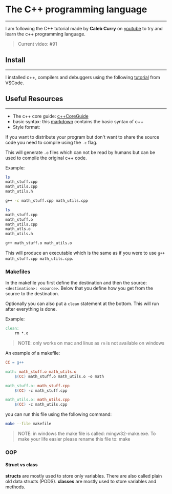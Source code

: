 # The C++ programming language
* * *

I am following the C++ tutorial made by **Caleb Curry** on [youtube](https://www.youtube.com/playlist?list=PL_c9BZzLwBRJVJsIfe97ey45V4LP_HXiG) to try and learn the c++ programming language.

> Current video: #91


## Install
* * *

I installed c++, compilers and debuggers using the following [tutorial](https://code.visualstudio.com/docs/languages/cpp) from VSCode.

## Useful Resources
* * *

* The c++ core guide: [c++CoreGuide](https://isocpp.github.io/CppCoreGuidelines/CppCoreGuidelines)
* basic syntax: this [markdown](basics/basic_syntax.md) contains the basic syntax of c++
* Style format: 

If you want to distribute your program but don't want to share the source code you need to compile using the `-c` flag.

This will generate `.o` files which can not be read by humans but can be used to compile the original c++ code.

Example:
```bash
ls
math_stuff.cpp
math_utils.cpp
math_utils.h

g++ -c math_stuff.cpp math_utils.cpp

ls
math_stuff.cpp
math_stuff.o
math_utils.cpp
math_utls.o
math_utils.h

g++ math_stuff.o math_utils.o
```

This will produce an executable which is the same as if you were to use `g++ math_stuff.cpp math_utils.cpp`.

### Makefiles

In the makefile you first define the destination and then the source: `<destination>: <source>`. Below that you define how you get from the source to the destination.

Optionally you can also put a `clean` statement at the bottom.
This will run after everything is done.

Example:
```makefile
clean:
    rm *.o
```
> NOTE: only works on mac and linux as `rm` is not available on windows

An example of a makefile:

```makefile
CC = g++

math: math_stuff.o math_utils.o
	$(CC) math_stuff.o math_utils.o -o math

math_stuff.o: math_stuff.cpp
	$(CC) -c math_stuff.cpp

math_utils.o: math_utils.cpp
	$(CC) -c math_utils.cpp
```

you can run this file using the following command:

```bash
make --file makefile
```

> NOTE: in windows the make file is called: mingw32-make.exe. To make your life easier please rename this file to: make

### OOP

#### Struct vs class
**structs** are mostly used to store only variables. There are also called plain old data structs (PODS).
**classes** are mostly used to store variables and methods.